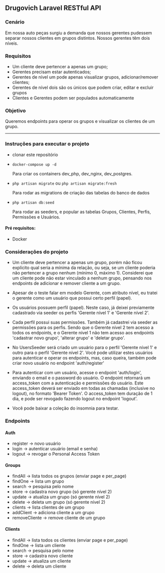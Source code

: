 ## Drugovich Laravel RESTful API

### Cenário 
Em nossa auto peças surgiu a demanda que nossos gerentes pudessem separar nossos clientes em grupos distintos. Nossos gerentes têm dois níveis.
### Requisitos
-   Um cliente deve pertencer a apenas um grupo;
-   Gerentes precisam estar autenticados;
-   Gerentes de nível um pode apenas visualizar grupos, adicionar/remover clientes;
-   Gerentes de nível dois são os únicos que podem criar, editar e excluir grupos
-   Clientes e Gerentes podem ser populados automaticamente
### Objetivo
Queremos endpoints para operar os grupos e visualizar os clientes de um grupo.

----------------------------------------------------------------------------------------------------------
### Instruções para executar o projeto

-   clonar este repositório

-   `docker-compose up -d`
    
    Para criar os containers dev_php, dev_nginx, dev_postgres.

-   `php artisan migrate` ou `php artisan migrate:fresh`

    Para rodar as migrations de criação das tabelas do banco de dados

-   `php artisan db:seed`

    Para rodar as seeders, e popular as tabelas Grupos, Clientes, Perfis, Permissões e Usuários.

#### Pré requisitos:
-   Docker


### Considerações do projeto

-   Um cliente deve pertencer a apenas um grupo, porém não ficou explícito qual seria a mínima da relação, ou seja, se um cliente poderia não pertencer a grupo nenhum (mínimo 0, máximo 1). 
    Considerei que um cliente pode não estar vinculado a nenhum grupo, pensando nos endpoints de adicionar e remover cliente a um grupo. 

-   Apesar de o teste falar em modelo Gerente, com atributo nível, eu tratei o gerente como um usuário que possui certo perfil (papel).

-   Os usuários possuem perfil (papel). Neste caso, já deixei previamente cadastrado via seeder os perfis 'Gerente nível 1' e 'Gerente nível 2'. 

-   Cada perfil possui suas permissões. Também já cadastrei via seeder as permissões para os perfis. Sendo que o Gerente nível 2 tem acesso a todos os endpoints, e o Gerente nível 1 não tem acesso aos endpoints 'cadastrar novo grupo', 'alterar grupo' e 'deletar grupo'.

-  No UsersSeeder será criado um usuário para o perfil 'Gerente nível 1' e outro para o perfil 'Gerente nível 2'. Você pode utilizar estes usuários para autenticar e operar os endpoints, mas, caso queira, também pode criar novo usuário no endpoint 'auth/register'

- Para autenticar com um usuário, acesse o endpoint 'auth/login', enviando o email e o password do usuário. O endpoint retornará um access_token com a autenticação e permissões do usuário. 
Este access_token deverá ser enviado em todas as chamadas (inclusive no logout), no formato 'Bearer Token'. 
O access_token tem duração de 1 dia, e pode ser revogado fazendo logout no endpoint 'logout'.

- Você pode baixar a coleção do insomnia para testar. 


### Endpoints
#### Auth
-   register -> novo usuário
-   login -> autenticar usuário (email e senha)
-   logout -> revogar o Personal Access Token

#### Groups
-   findAll -> lista todos os grupos (enviar page e per_page)
-   findOne -> lista um grupo 
-   search -> pesquisa pelo nome 
-   store -> cadastra novo grupo (só gerente nível 2)
-   update -> atualiza um grupo (só gerente nível 2)
-   delete -> deleta um grupo (só gerente nível 2)
-   clients -> lista clientes de um grupo
-   addClient -> adiciona cliente a um grupo 
-   removeCliente -> remove cliente de um grupo

#### Clients
-   findAll -> lista todos os clientes (enviar page e per_page)
-   findOne -> lista um cliente 
-   search -> pesquisa pelo nome 
-   store -> cadastra novo cliente 
-   update -> atualiza um cliente 
-   delete -> deleta um cliente